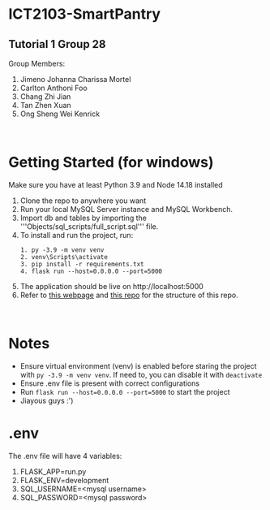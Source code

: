 # ICT2103-SmartPantry
## Tutorial 1 Group 28
Group Members:
1. Jimeno Johanna Charissa Mortel
2. Carlton Anthoni Foo
3. Chang Zhi Jian
4. Tan Zhen Xuan
5. Ong Sheng Wei Kenrick
 
<br />

# Getting Started (for windows)

Make sure you have at least Python 3.9 and Node 14.18 installed

1. Clone the repo to anywhere you want
2. Run your local MySQL Server instance and MySQL Workbench.
3. Import db and tables by importing the '''Objects/sql_scripts/full_script.sql''' file.
4. To install and run the project, run:
    ```
    1. py -3.9 -m venv venv
    2. venv\Scripts\activate 
    3. pip install -r requirements.txt
    4. flask run --host=0.0.0.0 --port=5000
    ```
5. The application should be live on http://localhost:5000
6. Refer to [this webpage](https://appseed.us/admin-dashboards/flask-gradient-able) and [this repo](https://github.com/app-generator/flask-gradient-able) for the structure of this repo.

<br />

# Notes
- Ensure virtual environment (venv) is enabled before staring the project with ```py -3.9 -m venv venv```. If need to, you can disable it with ```deactivate```
- Ensure .env file is present with correct configurations
- Run ``` flask run --host=0.0.0.0 --port=5000 ``` to start the project
- Jiayous guys :')

# .env
The .env file will have 4 variables:
1. FLASK_APP=run.py
2. FLASK_ENV=development
3. SQL_USERNAME=\<mysql username\>
4. SQL_PASSWORD=\<mysql password\>
